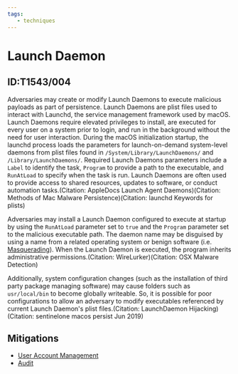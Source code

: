 ```yaml
---
tags:
   - techniques
---
```

# Launch Daemon
## ID:T1543/004
Adversaries may create or modify Launch Daemons to execute malicious payloads as part of persistence. Launch Daemons are plist files used to interact with Launchd, the service management framework used by macOS. Launch Daemons require elevated privileges to install, are executed for every user on a system prior to login, and run in the background without the need for user interaction. During the macOS initialization startup, the launchd process loads the parameters for launch-on-demand system-level daemons from plist files found in <code>/System/Library/LaunchDaemons/</code> and <code>/Library/LaunchDaemons/</code>. Required Launch Daemons parameters include a <code>Label</code> to identify the task, <code>Program</code> to provide a path to the executable, and <code>RunAtLoad</code> to specify when the task is run. Launch Daemons are often used to provide access to shared resources, updates to software, or conduct automation tasks.(Citation: AppleDocs Launch Agent Daemons)(Citation: Methods of Mac Malware Persistence)(Citation: launchd Keywords for plists)

Adversaries may install a Launch Daemon configured to execute at startup by using the <code>RunAtLoad</code> parameter set to <code>true</code> and the <code>Program</code> parameter set to the malicious executable path. The daemon name may be disguised by using a name from a related operating system or benign software (i.e. [Masquerading](/mitre/techniques/T1036)). When the Launch Daemon is executed, the program inherits administrative permissions.(Citation: WireLurker)(Citation: OSX Malware Detection)

Additionally, system configuration changes (such as the installation of third party package managing software) may cause folders such as <code>usr/local/bin</code> to become globally writeable. So, it is possible for poor configurations to allow an adversary to modify executables referenced by current Launch Daemon's plist files.(Citation: LaunchDaemon Hijacking)(Citation: sentinelone macos persist Jun 2019)
## Mitigations
* [User Account Management](/mitre/mitigations/M1018)
* [Audit](/mitre/mitigations/M1047)
